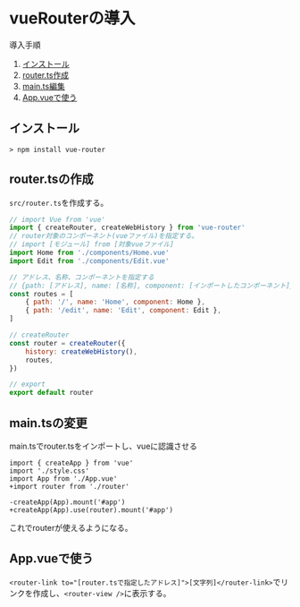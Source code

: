 # vueRouterの導入

導入手順
1. [インストール](#インストール)
1. [router.ts作成](#routertsの作成)
1. [main.ts編集](#maintsの変更)
1. [App.vueで使う]()

## インストール

```
> npm install vue-router
```

## router.tsの作成

```src/router.ts```を作成する。

``` javascript
// import Vue from 'vue'
import { createRouter, createWebHistory } from 'vue-router'
// router対象のコンポーネント(vueファイル)を指定する。
// import [モジュール] from [対象vueファイル]
import Home from './components/Home.vue'
import Edit from './components/Edit.vue'

// アドレス、名称、コンポーネントを指定する
// {path: [アドレス], name: [名称], component: [インポートしたコンポーネント]}
const routes = [
    { path: '/', name: 'Home', component: Home },
    { path: '/edit', name: 'Edit', component: Edit },
]

// createRouter
const router = createRouter({
    history: createWebHistory(),
    routes,
})

// export
export default router
```

## main.tsの変更

main.tsでrouter.tsをインポートし、vueに認識させる

```
import { createApp } from 'vue'
import './style.css'
import App from './App.vue'
+import router from './router'

-createApp(App).mount('#app')
+createApp(App).use(router).mount('#app')
```

これでrouterが使えるようになる。

## App.vueで使う

``` <router-link to="[router.tsで指定したアドレス]">[文字列]</router-link> ```でリンクを作成し、```<router-view />```に表示する。
